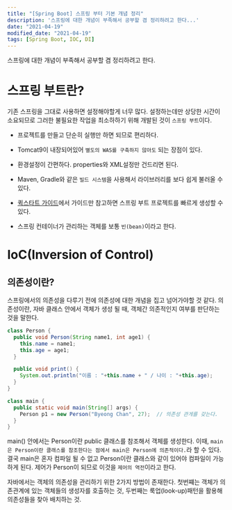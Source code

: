 ```yaml
---
title: "[Spring Boot] 스프링 부터 기본 개념 정리"
description: '스프링에 대한 개념이 부족해서 공부할 겸 정리하려고 한다...'
date: "2021-04-19"
modified_date: "2021-04-19"
tags: [Spring Boot, IOC, DI]
---
```


스프링에 대한 개념이 부족해서 공부할 겸 정리하려고 한다.

# 스프링 부트란?

기존 스프링을 그대로 사용하면 설정해야할게 너무 많다. 설정하는데만 상당한 시간이 소요되므로 그러한 불필요한 작업을 최소하하기 위해 개발된 것이 `스프링 부트`이다.

- 프로젝트를 만들고 단순히 실행만 하면 되므로 편리하다.

- Tomcat9이 내장되어있어 `별도의 WAS를 구축하지 않아도` 되는 장점이 있다.

- 환경설정이 간편하다. properties와 XML설정만 건드리면 된다.

- Maven, Gradle와 같은 `빌드 시스템`을 사용해서 라이브러리를 보다 쉽게 불러올 수 있다.

- [퀵스타트 가이드](https://spring.io/quickstart)에서 가이드만 참고하면 스프링 부트 프로젝트를 빠르게 생성할 수 있다.






- 스프링 컨테이너가 관리하는 객체를 보통 `빈(bean)`이라고 한다.

# IoC(Inversion of Control)

## 의존성이란?

스프링에서의 의존성을 다루기 전에 의존성에 대한 개념을 집고 넘어가야할 것 같다. 의존성이란, 자바 클래스 안에서 객체가 생성 될 때, 객체간 의존적인지 여부를 판단하는 것을 말한다.

```java 
class Person {
  public void Person(String name1, int age1) {
    this.name = name1;
    this.age = age1;
  }

  public void print() {
    System.out.println("이름 : "+this.name + " / 나이 : "+this.age);
  }
}

class main {
  public static void main(String[] args) {
    Person p1 = new Person("Byeong Chan", 27);  // 의존성 관게를 갖는다.
  }
}

```

main() 안에서는 Person이란 public 클래스를 참조해서 객체를 생성한다. 이때, `main은 Person이란 클래스를 참조한다는 점에서 main은 Person에 의존적이다.`라 할 수 있다. 결국 main은 혼자 컴파일 될 수 없고 Person이란 클래스와 같이 있어야 컴파일이 가능하게 된다. 제어가 Person이 되므로 이것을 `제어의 역전`이라고 한다.

자바에서는 객체의 의존성을 관리하기 위한 2가지 방법이 존재한다. 첫번쨰는 객체가 의존관계에 있는 객체들의 생성자를 호출하는 것, 두번째는 룩업(look-up)패턴을 활용해 의존성들을 찾아 배치하는 것.
